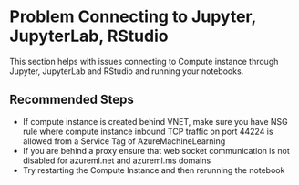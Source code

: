 <properties 
    pageTitle="Problem Connecting to Jupyter, JupyterLab, RStudio"
    description="Problem Connecting to Jupyter, JupyterLab, RStudio"
    service="microsoft.machinelearning"
    resource="computeinstance"
    authors="hustcrystal"
    ms.author="chrjia, femi.olukoya"
    displayOrder="1"
    selfHelpType="resource"
    supportTopicIds="32745197"
    resourceTags="notebook,computeinstance"
    productPesIds="16644"
    cloudEnvironments="public, fairfax, mooncake, usnat, ussec"
    articleId="microsoft.machinelearning.computeinstance.kerneldisconnect"
	ownershipId="AzureML_AzureMachineLearningServices"
/>

# Problem Connecting to Jupyter, JupyterLab, RStudio

This section helps with issues connecting to Compute instance through Jupyter, JupyterLab and RStudio and running your notebooks.

## **Recommended Steps**

- If compute instance is created behind VNET, make sure you have NSG rule where compute instance inbound TCP traffic on port 44224 is allowed from a Service Tag of AzureMachineLearning
- If you are behind a proxy ensure that web socket communication is not disabled for azureml.net and azureml.ms domains
- Try restarting the Compute Instance and then rerunning the notebook
